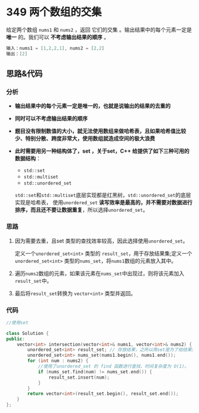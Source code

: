 # 349 两个数组的交集

给定两个数组 `nums1` 和 `nums2` ，返回 它们的交集 。输出结果中的每个元素一定是 **唯一** 的。我们可以 **不考虑输出结果的顺序** 。

```c++
输入：nums1 = [1,2,2,1], nums2 = [2,2]
输出：[2]
```

## 思路&代码

### 分析

- **输出结果中的每个元素一定是唯一的，也就是说输出的结果的去重的**

- **同时可以不考虑输出结果的顺序**

- **题目没有限制数值的大小，就无法使用数组来做哈希表，且如果哈希值比较少、特别分散、跨度非常大，使用数组就造成空间的极大浪费**

- **此时需要用另一种结构体了，set ，关于set，C++ 给提供了如下三种可用的数据结构**：

  - `std::set`
  - `std::multiset`
  - `std::unordered_set`

  `std::set`和`std::multiset`底层实现都是红黑树，`std::unordered_set`的底层实现是哈希表， 使用`unordered_set` **读写效率是最高的，并不需要对数据进行排序，而且还不要让数据重复**，所以选择`unordered_set`。

### 思路

1. 因为需要去重，且set 类型的查找效率较高，因此选择使用`unordered_set`。

   定义一个`unordered_set<int>` 类型的 `result_set`，用于存放结果集;定义一个 `unordered_set<int>` 类型的`nums_set`，将`nums1`数组的元素放入其中。

2. 遍历`nums2`数组的元素，如果该元素在`nums_set`中出现过，则将该元素加入`result_set`中。

3. 最后将`result_set`转换为 `vector<int>` 类型并返回。

### 代码

```c++
//使用set

class Solution {
public:
    vector<int> intersection(vector<int>& nums1, vector<int>& nums2) {
        unordered_set<int> result_set; // 存放结果，之所以用set是为了给结果集去重
        unordered_set<int> nums_set(nums1.begin(), nums1.end());
        for (int num : nums2) {
            //使用了unordered_set 的 find 函数进行查找，时间复杂度为 O(1)。
            if (nums_set.find(num) != nums_set.end()) {
                result_set.insert(num);
            }
        }
        return vector<int>(result_set.begin(), result_set.end());
    }
};
```

